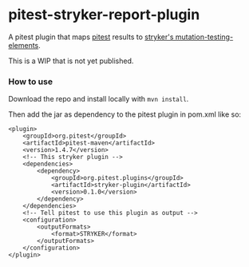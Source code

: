 # pitest-stryker-report-plugin
A pitest plugin that maps [pitest](https://github.com/hcoles/pitest) results to [stryker's mutation-testing-elements](https://github.com/stryker-mutator/mutation-testing-elements).

This is a WIP that is not yet published. 

### How to use
Download the repo and install locally with `mvn install`.

Then add the jar as dependency to the pitest plugin in pom.xml like so:
  ```
  <plugin>
      <groupId>org.pitest</groupId>
      <artifactId>pitest-maven</artifactId>
      <version>1.4.7</version>
      <!-- This stryker plugin -->
      <dependencies>
          <dependency>
              <groupId>org.pitest.plugins</groupId>
              <artifactId>stryker-plugin</artifactId>
              <version>0.1.0</version>
          </dependency>
      </dependencies>
      <!-- Tell pitest to use this plugin as output -->
      <configuration>
          <outputFormats>
              <format>STRYKER</format>
          </outputFormats>
      </configuration>
  </plugin>
```

